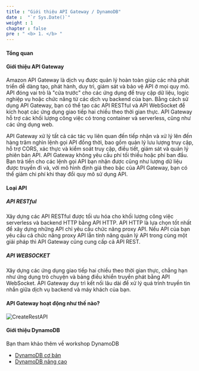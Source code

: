 ```yaml
---
title : "Giới thiệu API Gateway / DynamoDB"
date :  "`r Sys.Date()`" 
weight : 1 
chapter : false
pre : " <b> 1. </b> "
---
```

#### Tổng quan

#### Giới thiệu API Gateway

Amazon API Gateway là dịch vụ được quản lý hoàn toàn giúp các nhà phát triển dễ dàng tạo, phát hành, duy trì, giám sát và bảo vệ API ở mọi quy mô. API đóng vai trò là "cửa trước" cho các ứng dụng để truy cập dữ liệu, logic nghiệp vụ hoặc chức năng từ các dịch vụ backend của bạn. Bằng cách sử dụng API Gateway, bạn có thể tạo các API RESTful và API WebSocket để kích hoạt các ứng dụng giao tiếp hai chiều theo thời gian thực. API Gateway hỗ trợ các khối lượng công việc có trong container và serverless, cũng như các ứng dụng web.

API Gateway xử lý tất cả các tác vụ liên quan đến tiếp nhận và xử lý lên đến hàng trăm nghìn lệnh gọi API đồng thời, bao gồm quản lý lưu lượng truy cập, hỗ trợ CORS, xác thực và kiểm soát truy cập, điều tiết, giám sát và quản lý phiên bản API. API Gateway không yêu cầu phí tối thiểu hoặc phí ban đầu. Bạn trả tiền cho các lệnh gọi API bạn nhận được cũng như lượng dữ liệu được truyền đi và, với mô hình định giá theo bậc của API Gateway, bạn có thể giảm chi phí khi thay đổi quy mô sử dụng API.

#### Loại API

##### API RESTful

Xây dựng các API RESTful được tối ưu hóa cho khối lượng công việc serverless và backend HTTP bằng API HTTP. API HTTP là lựa chọn tốt nhất để xây dựng những API chỉ yêu cầu chức năng proxy API. Nếu API của bạn yêu cầu cả chức năng proxy API lẫn tính năng quản lý API trong cùng một giải pháp thì API Gateway cũng cung cấp cả API REST.

##### API WEBSOCKET

Xây dựng các ứng dụng giao tiếp hai chiều theo thời gian thực, chẳng hạn như ứng dụng trò chuyện và bảng điều khiển truyền phát bằng API WebSocket. API Gateway duy trì kết nối lâu dài để xử lý quá trình truyền tin nhắn giữa dịch vụ backend và máy khách của bạn.

#### API Gateway hoạt động như thế nào?

![CreateRestAPI](/images/1-introduction/New-API-GW-Diagram.png?featherlight=false&width=90pc)

#### Giới thiệu DynamoDB

Bạn tham khảo thêm về workshop DynamoDB

- [DynamoDB cơ bản](https://000060.awsstudygroup.com/vi/)
- [DynamoDB nâng cao](https://000039.awsstudygroup.com/vi/)
